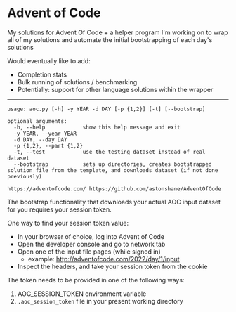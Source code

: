 # Advent of Code

My solutions for Advent Of Code + a helper program I'm working on 
to wrap all of my solutions and automate the initial bootstrapping of each day's solutions

Would eventually like to add:
* Completion stats
* Bulk running of solutions / benchmarking
* Potentially: support for other language solutions within the wrapper

---

```
usage: aoc.py [-h] -y YEAR -d DAY [-p {1,2}] [-t] [--bootstrap]

optional arguments:
  -h, --help            show this help message and exit
  -y YEAR, --year YEAR
  -d DAY, --day DAY
  -p {1,2}, --part {1,2}
  -t, --test            use the testing dataset instead of real dataset
  --bootstrap           sets up directories, creates bootstrapped solution file from the template, and downloads dataset (if not done previously)

https://adventofcode.com/ https://github.com/astonshane/AdventOfCode
```

The bootstrap functionality that downloads your actual AOC input dataset for you requires your session token.

One way to find your session token value:
* In your browser of choice, log into Advent of Code
* Open the developer console and go to network tab
* Open one of the input file pages (while signed in)
    * example: http://adventofcode.com/2022/day/1/input
* Inspect the headers, and take your session token from the cookie

The token needs to be provided in one of the following ways:
1. AOC_SESSION_TOKEN environment variable
2. `.aoc_session_token` file in your present working directory